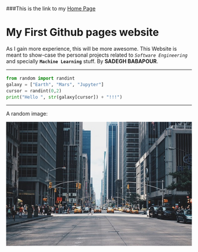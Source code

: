 ###This is the link to my [Home Page](https://sadegh-babapour.github.io/)

# My First Github pages website

As I gain more experience, this will be more awesome.
This Website is meant to show-case the personal projects related to *```Software Engineering```* and specially **```Machine Learning```** stuff.
By **SADEGH BABAPOUR**.


--------------------------------------------------
```python
from random import randint
galaxy = ["Earth", "Mars", "Jupyter"]
cursor = randint(0,2)
print("Hello ", str(galaxy[cursor]) + "!!!")
```

--------------------------------------------------
A random image: 


![alt text](https://raw.githubusercontent.com/sadegh-babapour/sadegh-babapour.github.io/master/assets/images/urban.png "Urban area")
